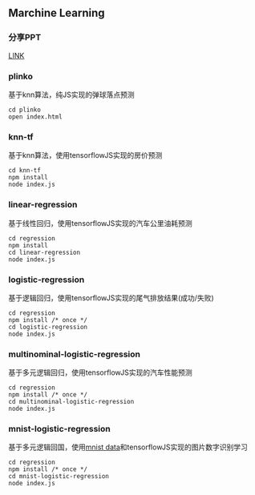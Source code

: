 ## Marchine Learning

### 分享PPT
[LINK](https://www.dropbox.com/s/2x7xoft0egm3rj1/MarchineLearning.pptx?dl=0)

### plinko
基于knn算法，纯JS实现的弹球落点预测
```shell
cd plinko
open index.html
```

### knn-tf
基于knn算法，使用tensorflowJS实现的房价预测
```shell
cd knn-tf
npm install
node index.js
```

### linear-regression
基于线性回归，使用tensorflowJS实现的汽车公里油耗预测
```shell
cd regression
npm install
cd linear-regression
node index.js
```

### logistic-regression
基于逻辑回归，使用tensorflowJS实现的尾气排放结果(成功/失败)
```shell
cd regression
npm install /* once */
cd logistic-regression
node index.js
```

### multinominal-logistic-regression
基于多元逻辑回归，使用tensorflowJS实现的汽车性能预测
```shell
cd regression
npm install /* once */
cd multinominal-logistic-regression
node index.js
```

### mnist-logistic-regression
基于多元逻辑回国，使用[mnist data](http://yann.lecun.com/exdb/mnist/)和tensorflowJS实现的图片数字识别学习
```shell
cd regression
npm install /* once */
cd mnist-logistic-regression
node index.js
```

